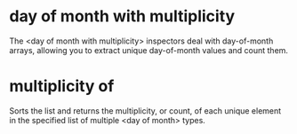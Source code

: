 # day of month with multiplicity

The &lt;day of month with multiplicity&gt; inspectors deal with day-of-month arrays, allowing you to extract unique day-of-month values and count them.

# multiplicity of <day of month with multiplicity>

Sorts the list and returns the multiplicity, or count, of each unique element in the specified list of multiple &lt;day of month&gt; types.

